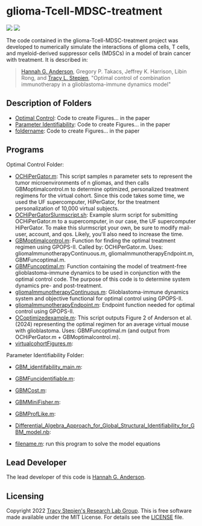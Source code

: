 # glioma-Tcell-MDSC-treatment

<a href="https://github.com/stepien-lab/glioma-Tcell-MDSC-treatment/"><img src="https://img.shields.io/badge/GitHub-stepien--lab%2Fglioma--Tcell--MDSC--treatment-blue" /></a> <a href="LICENSE"><img src="https://img.shields.io/badge/license-MIT-blue.svg" /></a>

The code contained in the glioma-Tcell-MDSC-treatment project was developed to numerically simulate the interactions of glioma cells, T cells, and myeloid-derived suppressor cells (MDSCs) in a model of brain cancer with treatment. It is described in:
>[Hannah G. Anderson](https://github.com/HannahGrace314), Gregory P. Takacs, Jeffrey K. Harrison, Libin Rong, and [Tracy L. Stepien](https://github.com/tstepien/), "Optimal control of combination immunotherapy in a glioblastoma-immune dynamics model"

## Description of Folders
+ [Optimal Control](Optimal_Control): Code to create Figures... in the paper
+ [Parameter Identifiability](Parameter_Identifiability): Code to create Figures... in the paper
+ [foldername](foldername): Code to create Figures... in the paper

## Programs
Optimal Control Folder:
+ [OCHiPerGator.m](Optimal_Control/OCHiPerGator.m): This script samples n parameter sets to represent the tumor microenvironments of n gliomas, and then calls GBMoptimalcontrol.m to determine optimized, personalized treatment regimens for the virtual cohort. Since this code takes some time, we used the UF supercomputer, HiPerGator, for the treatment personalization of 10,000 virtual subjects.
+ [OCHiPerGatorSlurmscript.sh](Optimal_Control/OCHiPerGatorSlurmscript.sh): Example slurm script for submitting OCHiPerGator.m to a supercomputer, in our case, the UF supercomputer HiPerGator. To make this slurmscript your own, be sure to modify mail-user, account, and qos. Likely, you'll also need to increase the time.
+ [GBMoptimalcontrol.m](Optimal_Control/GBMoptimalcontrol.m): Function for finding the optimal treatment regimen using GPOPS-II. Called by: OCHiPerGator.m. Uses: gliomaImmunotherapyContinuous.m, gliomaImmunotherapyEndpoint.m, GBMFuncoptimal.m.
+ [GBMFuncoptimal.m](Optimal_Control/GBMFuncoptimal.m): Function containing the model of treatment-free glioblastoma-immune dynamics to be used in conjunction with the optimal control code. The purpose of this code is to determine system dynamics pre- and post-treatment.
+ [gliomaImmunotherapyContinuous.m](Optimal_Control/gliomaImmunotherapyContinuous.m): Glioblastoma-immune dynamics system and objective functional for optimal control using GPOPS-II. 
+ [gliomaImmunotherapyEndpoint.m](Optimal_Control/gliomaImmunotherapyEndpoint.m): Endpoint function needed for optimal control using GPOPS-II.
+ [OCoptimizedexample.m](Optimal_Control/OCoptimizedexample.m): This script outputs Figure 2 of Anderson et al. (2024) representing the optimal regimen for an average virtual mouse with glioblastoma. Uses: GBMFuncoptimal.m (and output from OCHiPerGator.m + GBMoptimalcontrol.m).
+ [virtualcohortFigures.m](Optimal_Control/virtualcohortFigures.m): 

Parameter Identifiability Folder:
+ [GBM_identifability_main.m](Parameter_Identifiability/GBM_identifiability_main.m): 
+ [GBMFuncidentifiable.m](Parameter_Identifiability/GBMFuncidentifiable.m):
+ [GBMCost.m](Parameter_Identifiability/GBMCost.m): 
+ [GBMMiniFisher.m](Parameter_Identifiability/GBMMiniFisher.m): 
+ [GBMProfLike.m](Parameter_Identifiability/GBMProfLike.m): 
+ [Differential_Algebra_Approach_for_Global_Structural_Identifiability_for_GBM_model.nb](Parameter_Identifiability/Differential_Algebra_Approach_for_Global_Structural_Identifiability_for_GBM_model.nb): 

+ [filename.m](filename.m): run this program to solve the model equations

## Lead Developer
The lead developer of this code is [Hannah G. Anderson](https://github.com/HannahGrace314).

## Licensing
Copyright 2022 [Tracy Stepien's Research Lab Group](https://github.com/stepien-lab/). This is free software made available under the MIT License. For details see the [LICENSE](LICENSE) file.
